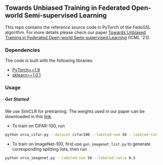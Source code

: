 ## Towards Unbiased Training in Federated Open-world Semi-supervised Learning

This repo contains the reference source code in PyTorch of the FedoSSL algorithm. For more details please check our paper [Towards Unbiased Training in Federated Open-world Semi-supervised Learning](https://arxiv.org/abs/2305.00771) (ICML '23). 

### Dependencies

The code is built with the following libraries:

- [PyTorch==1.9](https://pytorch.org/)
- [sklearn==1.0.1](https://scikit-learn.org/)

### Usage

##### Get Started

We use SimCLR for pretraining. The weights used in our paper can be downloaded in this [link](https://drive.google.com/file/d/19tvqJYjqyo9rktr3ULTp_E33IqqPew0D/view?usp=sharing).

- To train on CIFAR-100, run

```bash
python orca_cifar.py --dataset cifar100 --labeled-num 50 --labeled-ratio 0.5
```

- To train on ImageNet-100, first use ```gen_imagenet_list.py``` to generate corresponding splitting lists, then run

```bash
python orca_imagenet.py --labeled-num 50 --labeled-ratio 0.5
```
